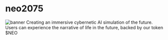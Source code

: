 # neo2075
![banner](https://github.com/user-attachments/assets/b023b9d0-6d71-4a36-bdc0-a933fa9319ae)
Creating an immersive cybernetic AI simulation of the future. Users can experience  the narrative of life in the future, backed by our token $NEO
